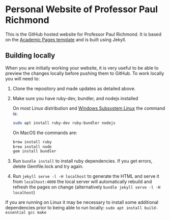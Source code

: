 # Personal Website of Professor Paul Richmond

This is the GitHub hosted website for Professor Paul Richmond. It is based on the [Academic Pages template](https://github.com/academicpages) and is built using Jekyll.

## Building locally

When you are initially working your website, it is very useful to be able to preview the changes locally before pushing them to GitHub. To work locally you will need to:

1. Clone the repository and made updates as detailed above.
1. Make sure you have ruby-dev, bundler, and nodejs installed
    
    On most Linux distribution and [Windows Subsystem Linux](https://learn.microsoft.com/en-us/windows/wsl/about) the command is:
    ```bash
    sudo apt install ruby-dev ruby-bundler nodejs
    ```
    On MacOS the commands are:
    ```bash
    brew install ruby
    brew install node
    gem install bundler
    ```
1. Run `bundle install` to install ruby dependencies. If you get errors, delete Gemfile.lock and try again.
1. Run `jekyll serve -l -H localhost` to generate the HTML and serve it from `localhost:4000` the local server will automatically rebuild and refresh the pages on change (alternatively `bundle jekyll serve -l -H localhost`)

If you are running on Linux it may be necessary to install some additional dependencies prior to being able to run locally: `sudo apt install build-essential gcc make`

